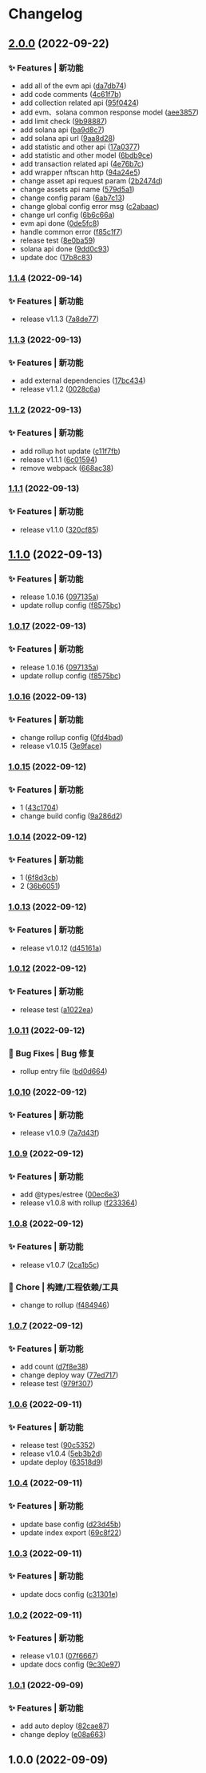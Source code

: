 # Changelog
## [2.0.0](https://github.com/yohuohuohuo/dmm-lib/compare/v1.1.4...v2.0.0) (2022-09-22)


### ✨ Features | 新功能

* add all of the evm api ([da7db74](https://github.com/yohuohuohuo/dmm-lib/commit/da7db742e4f6127d8ed22f988efb79dca6e5c7db))
* add code comments ([4c61f7b](https://github.com/yohuohuohuo/dmm-lib/commit/4c61f7b0d15facac852f4a2700c47cc00ece13f7))
* add collection related api ([95f0424](https://github.com/yohuohuohuo/dmm-lib/commit/95f04246e2c14a27134281388fed826968dbdc18))
* add evm、solana common response model ([aee3857](https://github.com/yohuohuohuo/dmm-lib/commit/aee385726f4b3411f249bcc09a1bc64b0fa46d2d))
* add limit check ([9b98887](https://github.com/yohuohuohuo/dmm-lib/commit/9b988871b63400437dfdc4eef23d11cc4568775e))
* add solana api ([ba9d8c7](https://github.com/yohuohuohuo/dmm-lib/commit/ba9d8c735c407f07abf3f0b5f42a80a82ed1905d))
* add solana api url ([9aa8d28](https://github.com/yohuohuohuo/dmm-lib/commit/9aa8d2878dc067e302b493c87a47c891635a1ae4))
* add statistic and other api ([17a0377](https://github.com/yohuohuohuo/dmm-lib/commit/17a0377b695260e9b685f4b30b0068588a379a5c))
* add statistic and other model ([6bdb9ce](https://github.com/yohuohuohuo/dmm-lib/commit/6bdb9ce8c1c151e3066f086470369a06ab016dd7))
* add transaction related api ([4e76b7c](https://github.com/yohuohuohuo/dmm-lib/commit/4e76b7ca5f93b84c217771a6d6ebc0e1cf4ded84))
* add wrapper nftscan http ([94a24e5](https://github.com/yohuohuohuo/dmm-lib/commit/94a24e57e66112907b2d4e8114c72609b70f4a59))
* change asset api request param ([2b2474d](https://github.com/yohuohuohuo/dmm-lib/commit/2b2474d57fda91da92977e0f425b4f5aa6faf2e0))
* change assets api name ([579d5a1](https://github.com/yohuohuohuo/dmm-lib/commit/579d5a169605f73b8aae2aa35201cd1e282c05ff))
* change config param ([6ab7c13](https://github.com/yohuohuohuo/dmm-lib/commit/6ab7c13ba294c541b94df2f07a2729c9de3403ea))
* change global config error msg ([c2abaac](https://github.com/yohuohuohuo/dmm-lib/commit/c2abaac8c9757046158b303978f8ce7eafd65338))
* change url config ([6b6c66a](https://github.com/yohuohuohuo/dmm-lib/commit/6b6c66adde42fecfa9859ebf0479c7a564665454))
* evm api done ([0de5fc8](https://github.com/yohuohuohuo/dmm-lib/commit/0de5fc8e014ea8c1a8888cb00c5f62ef3e86ecf3))
* handle common error ([f85c1f7](https://github.com/yohuohuohuo/dmm-lib/commit/f85c1f7ca9be8ff6a7851b7693bc8fc2d3db3e5f))
* release test ([8e0ba59](https://github.com/yohuohuohuo/dmm-lib/commit/8e0ba5936539316ff73283b28aad16195e0afab3))
* solana api done ([9dd0c93](https://github.com/yohuohuohuo/dmm-lib/commit/9dd0c93e0e5b5c712e44be16658d29e5f26ca47b))
* update doc ([17b8c83](https://github.com/yohuohuohuo/dmm-lib/commit/17b8c83f682596351d99ba51a23db819b068488d))

### [1.1.4](https://github.com/yohuohuohuo/dmm-lib/compare/v1.1.3...v1.1.4) (2022-09-14)


### ✨ Features | 新功能

* release v1.1.3 ([7a8de77](https://github.com/yohuohuohuo/dmm-lib/commit/7a8de774ac73b6d4b0795d251406e3f1cc92d15d))

### [1.1.3](https://github.com/yohuohuohuo/dmm-lib/compare/v1.1.2...v1.1.3) (2022-09-13)


### ✨ Features | 新功能

* add external dependencies ([17bc434](https://github.com/yohuohuohuo/dmm-lib/commit/17bc43457040e1b53d80a159c9ea3d22b7599316))
* release v1.1.2 ([0028c6a](https://github.com/yohuohuohuo/dmm-lib/commit/0028c6ac1f9aededffa1280db97ec8dd0caa8491))

### [1.1.2](https://github.com/yohuohuohuo/dmm-lib/compare/v1.1.1...v1.1.2) (2022-09-13)


### ✨ Features | 新功能

* add rollup hot update ([c11f7fb](https://github.com/yohuohuohuo/dmm-lib/commit/c11f7fb830792eb66e19c32cadff384ede393e82))
* release v1.1.1 ([6c01594](https://github.com/yohuohuohuo/dmm-lib/commit/6c0159411419baaea8bac54d79f9cfc880e4b5d8))
* remove webpack ([668ac38](https://github.com/yohuohuohuo/dmm-lib/commit/668ac380f3efe516a33d3ef06d66ab710fa88b5e))

### [1.1.1](https://github.com/yohuohuohuo/dmm-lib/compare/v1.1.0...v1.1.1) (2022-09-13)


### ✨ Features | 新功能

* release v1.1.0 ([320cf85](https://github.com/yohuohuohuo/dmm-lib/commit/320cf85421b47dabab53a9e7513f86941e4ce47a))

## [1.1.0](https://github.com/yohuohuohuo/dmm-lib/compare/v1.0.16...v1.1.0) (2022-09-13)


### ✨ Features | 新功能

* release 1.0.16 ([097135a](https://github.com/yohuohuohuo/dmm-lib/commit/097135a28d601050350e9a7f2b4ebca56bd12eab))
* update rollup config ([f8575bc](https://github.com/yohuohuohuo/dmm-lib/commit/f8575bc01dc36af64f111530625b10638b9f5285))

### [1.0.17](https://github.com/yohuohuohuo/dmm-lib/compare/v1.0.16...v1.0.17) (2022-09-13)


### ✨ Features | 新功能

* release 1.0.16 ([097135a](https://github.com/yohuohuohuo/dmm-lib/commit/097135a28d601050350e9a7f2b4ebca56bd12eab))
* update rollup config ([f8575bc](https://github.com/yohuohuohuo/dmm-lib/commit/f8575bc01dc36af64f111530625b10638b9f5285))

### [1.0.16](https://github.com/yohuohuohuo/dmm-lib/compare/v1.0.15...v1.0.16) (2022-09-13)


### ✨ Features | 新功能

* change rollup config ([0fd4bad](https://github.com/yohuohuohuo/dmm-lib/commit/0fd4badbe23fde03ee6de474c0bf5b2f8ab54ab4))
* release v1.0.15 ([3e9face](https://github.com/yohuohuohuo/dmm-lib/commit/3e9face34f9143384c6c5a22a53c693f949f20ad))

### [1.0.15](https://github.com/yohuohuohuo/dmm-lib/compare/v1.0.14...v1.0.15) (2022-09-12)


### ✨ Features | 新功能

* 1 ([43c1704](https://github.com/yohuohuohuo/dmm-lib/commit/43c1704ef148bb5284841d46df59ef24e099468f))
* change build config ([9a286d2](https://github.com/yohuohuohuo/dmm-lib/commit/9a286d2e2dba290d3a6e11a8fb73b53d6bbd4dc0))

### [1.0.14](https://github.com/yohuohuohuo/dmm-lib/compare/v1.0.13...v1.0.14) (2022-09-12)


### ✨ Features | 新功能

* 1 ([6f8d3cb](https://github.com/yohuohuohuo/dmm-lib/commit/6f8d3cb70364f44fdf0acfe9de4a929a9a718b35))
* 2 ([36b6051](https://github.com/yohuohuohuo/dmm-lib/commit/36b60512f051c3bb986237865e4add163fce6652))

### [1.0.13](https://github.com/yohuohuohuo/dmm-lib/compare/v1.0.12...v1.0.13) (2022-09-12)


### ✨ Features | 新功能

* release v1.0.12 ([d45161a](https://github.com/yohuohuohuo/dmm-lib/commit/d45161abd83c2d64a181f55d6e1910dfb06ad981))

### [1.0.12](https://github.com/yohuohuohuo/dmm-lib/compare/v1.0.11...v1.0.12) (2022-09-12)


### ✨ Features | 新功能

* release test ([a1022ea](https://github.com/yohuohuohuo/dmm-lib/commit/a1022ea0874a3efd2cd2913d3a4ac925df1027b8))

### [1.0.11](https://github.com/yohuohuohuo/dmm-lib/compare/v1.0.10...v1.0.11) (2022-09-12)


### 🐛 Bug Fixes | Bug 修复

* rollup entry file ([bd0d664](https://github.com/yohuohuohuo/dmm-lib/commit/bd0d664a395c8c44eeb8e0116ebdfbc3d65d7549))

### [1.0.10](https://github.com/yohuohuohuo/dmm-lib/compare/v1.0.9...v1.0.10) (2022-09-12)


### ✨ Features | 新功能

* release v1.0.9 ([7a7d43f](https://github.com/yohuohuohuo/dmm-lib/commit/7a7d43fe4b42b2c6f30115c53e00fcc355d8950e))

### [1.0.9](https://github.com/yohuohuohuo/dmm-lib/compare/v1.0.8...v1.0.9) (2022-09-12)


### ✨ Features | 新功能

* add @types/estree ([00ec6e3](https://github.com/yohuohuohuo/dmm-lib/commit/00ec6e38a2421335ba406fd637d95ca780968c4e))
* release v1.0.8 with rollup ([f233364](https://github.com/yohuohuohuo/dmm-lib/commit/f23336472e22c1b8677ba31a546cef9d5bd3aa9d))

### [1.0.8](https://github.com/yohuohuohuo/dmm-lib/compare/v1.0.7...v1.0.8) (2022-09-12)


### ✨ Features | 新功能

* release v1.0.7 ([2ca1b5c](https://github.com/yohuohuohuo/dmm-lib/commit/2ca1b5cf846fb65e06b227b7b86825bdeb08b90d))


### 🚀 Chore | 构建/工程依赖/工具

* change to rollup ([f484946](https://github.com/yohuohuohuo/dmm-lib/commit/f4849464e6e6e8af63681de8bdff4fd366e3e564))

### [1.0.7](https://github.com/yohuohuohuo/dmm-lib/compare/v1.0.6...v1.0.7) (2022-09-12)


### ✨ Features | 新功能

* add count ([d7f8e38](https://github.com/yohuohuohuo/dmm-lib/commit/d7f8e38a177a9686538e8a3c9ea4dc64a00d8d63))
* change deploy way ([77ed717](https://github.com/yohuohuohuo/dmm-lib/commit/77ed71724c8fdcc634b742b33240d8389120717b))
* release test ([979f307](https://github.com/yohuohuohuo/dmm-lib/commit/979f307a9a1ff5cc5a030b7b244662c8b72a9af1))

### [1.0.6](https://github.com/yohuohuohuo/dmm-lib/compare/v1.0.4...v1.0.6) (2022-09-11)


### ✨ Features | 新功能

* release test ([90c5352](https://github.com/yohuohuohuo/dmm-lib/commit/90c53525c067c2952c2b298c403e9d05eda88f4e))
* release v1.0.4 ([5eb3b2d](https://github.com/yohuohuohuo/dmm-lib/commit/5eb3b2d4166e39a616da381a80a6035c6a242be2))
* update deploy ([63518d9](https://github.com/yohuohuohuo/dmm-lib/commit/63518d9aa53cba30d39c84da27984daa18016534))

### [1.0.4](https://github.com/yohuohuohuo/dmm-lib/compare/v1.0.3...v1.0.4) (2022-09-11)


### ✨ Features | 新功能

* update base config ([d23d45b](https://github.com/yohuohuohuo/dmm-lib/commit/d23d45bf971e22aef6cef5badcb0b9f6dfb3903e))
* update index export ([69c8f22](https://github.com/yohuohuohuo/dmm-lib/commit/69c8f224c3c486df4a93bb7f965f31dbc1a9a473))

### [1.0.3](https://github.com/yohuohuohuo/dmm-lib/compare/v1.0.2...v1.0.3) (2022-09-11)


### ✨ Features | 新功能

* update docs config ([c31301e](https://github.com/yohuohuohuo/dmm-lib/commit/c31301eb8ba616655e9264ccf150a2322c13751d))

### [1.0.2](https://github.com/yohuohuohuo/dmm-lib/compare/v1.0.1...v1.0.2) (2022-09-11)


### ✨ Features | 新功能

* release v1.0.1 ([07f6667](https://github.com/yohuohuohuo/dmm-lib/commit/07f6667bd8b24cd9522a6c2c38e29b4b678ff2a8))
* update docs config ([9c30e97](https://github.com/yohuohuohuo/dmm-lib/commit/9c30e970e42fae3877a462ba68e02c4845d841f3))

### [1.0.1](https://github.com/yohuohuohuo/dmm-lib/compare/v1.0.0...v1.0.1) (2022-09-09)


### ✨ Features | 新功能

* add auto deploy ([82cae87](https://github.com/yohuohuohuo/dmm-lib/commit/82cae87c44296229793a6d14e0867ed6d2488c1d))
* change deploy ([e08a663](https://github.com/yohuohuohuo/dmm-lib/commit/e08a663a4a57e28bdd3cd39f81085f542ad0c5f7))

## 1.0.0 (2022-09-09)
